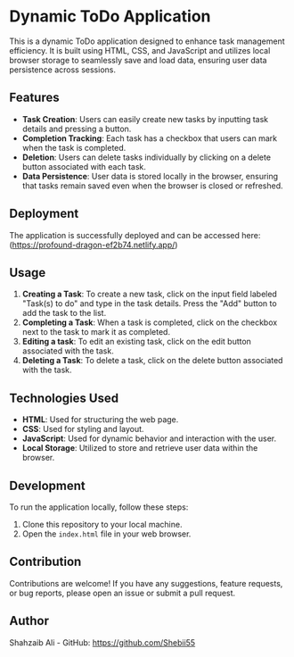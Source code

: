 # Dynamic ToDo Application

This is a dynamic ToDo application designed to enhance task management efficiency. It is built using HTML, CSS, and JavaScript and utilizes local browser storage to seamlessly save and load data, ensuring user data persistence across sessions.

## Features

- **Task Creation**: Users can easily create new tasks by inputting task details and pressing a button.
- **Completion Tracking**: Each task has a checkbox that users can mark when the task is completed.
- **Deletion**: Users can delete tasks individually by clicking on a delete button associated with each task.
- **Data Persistence**: User data is stored locally in the browser, ensuring that tasks remain saved even when the browser is closed or refreshed.

## Deployment

The application is successfully deployed and can be accessed here: (https://profound-dragon-ef2b74.netlify.app/)
## Usage

1. **Creating a Task**: To create a new task, click on the input field labeled "Task(s) to do" and type in the task details. Press the "Add" button to add the task to the list.
2. **Completing a Task**: When a task is completed, click on the checkbox next to the task to mark it as completed.
3. **Editing a task**: To edit an existing task, click on the edit button associated with the task.
4. **Deleting a Task**: To delete a task, click on the delete button associated with the task.

## Technologies Used

- **HTML**: Used for structuring the web page.
- **CSS**: Used for styling and layout.
- **JavaScript**: Used for dynamic behavior and interaction with the user.
- **Local Storage**: Utilized to store and retrieve user data within the browser.

## Development

To run the application locally, follow these steps:

1. Clone this repository to your local machine.
2. Open the `index.html` file in your web browser.

## Contribution

Contributions are welcome! If you have any suggestions, feature requests, or bug reports, please open an issue or submit a pull request.



## Author

Shahzaib Ali - GitHub: https://github.com/Shebii55
